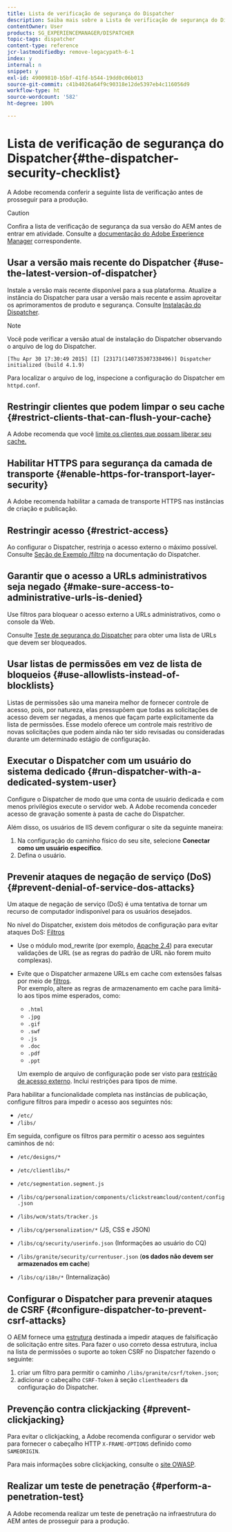 ```yaml
---
title: Lista de verificação de segurança do Dispatcher
description: Saiba mais sobre a Lista de verificação de segurança do Dispatcher que deve ser concluída antes de iniciar a produção.
contentOwner: User
products: SG_EXPERIENCEMANAGER/DISPATCHER
topic-tags: dispatcher
content-type: reference
jcr-lastmodifiedby: remove-legacypath-6-1
index: y
internal: n
snippet: y
exl-id: 49009810-b5bf-41fd-b544-19dd0c06b013
source-git-commit: c41b4026a64f9c90318e12de5397eb4c116056d9
workflow-type: ht
source-wordcount: '582'
ht-degree: 100%

---
```


# Lista de verificação de segurança do Dispatcher{#the-dispatcher-security-checklist}

<!-- 

Comment Type: remark
Last Modified By: unknown unknown (ims-author-00AF43764F54BE740A490D44@AdobeID)
Last Modified Date: 2015-06-05T05:14:35.365-0400

<p>Food for thought listed on <a href="https://jira.corp.adobe.com/browse/DOC-5649">DOC-5649</a>. To be considered while proof-reading.</p> 
<p> </p>

 -->

A Adobe recomenda conferir a seguinte lista de verificação antes de prosseguir para a produção.

>[!CAUTION]
>
>Confira a lista de verificação de segurança da sua versão do AEM antes de entrar em atividade. Consulte a [documentação do Adobe Experience Manager](https://experienceleague.adobe.com/pt-br/docs/experience-manager-65/content/security/security-checklist) correspondente.

## Usar a versão mais recente do Dispatcher {#use-the-latest-version-of-dispatcher}

Instale a versão mais recente disponível para a sua plataforma. Atualize a instância do Dispatcher para usar a versão mais recente e assim aproveitar os aprimoramentos de produto e segurança. Consulte [Instalação do Dispatcher](dispatcher-install.md).

>[!NOTE]
>
>Você pode verificar a versão atual de instalação do Dispatcher observando o arquivo de log do Dispatcher.
>
>`[Thu Apr 30 17:30:49 2015] [I] [23171(140735307338496)] Dispatcher initialized (build 4.1.9)`
>
>Para localizar o arquivo de log, inspecione a configuração do Dispatcher em `httpd.conf`.

## Restringir clientes que podem limpar o seu cache {#restrict-clients-that-can-flush-your-cache}

A Adobe recomenda que você [limite os clientes que possam liberar seu cache.](dispatcher-configuration.md#limiting-the-clients-that-can-flush-the-cache)

## Habilitar HTTPS para segurança da camada de transporte {#enable-https-for-transport-layer-security}

A Adobe recomenda habilitar a camada de transporte HTTPS nas instâncias de criação e publicação.

<!-- 

Comment Type: remark
Last Modified By: unknown unknown (ims-author-00AF43764F54BE740A490D44@AdobeID)
Last Modified Date: 2015-06-26T04:41:28.841-0400

<p>Recommended to have SSL termination, front end SSL.</p> 
<p>Question is do we want to have SSL communication between dispatcher and AEM instances (publish and/or author).</p> 
<p>We might want to have two items:</p> 
<ul> 
 <li>MUST HTTPS clients -&gt; dispatcher / load balancer</li> 
 <li>NICE load balancer -&gt; dispatcher<br /> </li> 
 <li>NICE dispatcher -&gt; instances if sensitive information such as credit cards / or infrastructure requirements such as DMZ</li> 
</ul>

 -->

## Restringir acesso {#restrict-access}

Ao configurar o Dispatcher, restrinja o acesso externo o máximo possível. Consulte [Seção de Exemplo /filtro](dispatcher-configuration.md#main-pars_184_1_title) na documentação do Dispatcher.

## Garantir que o acesso a URLs administrativos seja negado {#make-sure-access-to-administrative-urls-is-denied}

Use filtros para bloquear o acesso externo a URLs administrativos, como o console da Web.

Consulte [Teste de segurança do Dispatcher](dispatcher-configuration.md#testing-dispatcher-security) para obter uma lista de URLs que devem ser bloqueados.

## Usar listas de permissões em vez de lista de bloqueios {#use-allowlists-instead-of-blocklists}

Listas de permissões são uma maneira melhor de fornecer controle de acesso, pois, por natureza, elas pressupõem que todas as solicitações de acesso devem ser negadas, a menos que façam parte explicitamente da lista de permissões. Esse modelo oferece um controle mais restritivo de novas solicitações que podem ainda não ter sido revisadas ou consideradas durante um determinado estágio de configuração.

## Executar o Dispatcher com um usuário do sistema dedicado {#run-dispatcher-with-a-dedicated-system-user}

Configure o Dispatcher de modo que uma conta de usuário dedicada e com menos privilégios execute o servidor web. A Adobe recomenda conceder acesso de gravação somente à pasta de cache do Dispatcher.

Além disso, os usuários de IIS devem configurar o site da seguinte maneira:

1. Na configuração do caminho físico do seu site, selecione **Conectar como um usuário específico**.
1. Defina o usuário.

## Prevenir ataques de negação de serviço (DoS) {#prevent-denial-of-service-dos-attacks}

Um ataque de negação de serviço (DoS) é uma tentativa de tornar um recurso de computador indisponível para os usuários desejados.

No nível do Dispatcher, existem dois métodos de configuração para evitar ataques DoS: [Filtros](https://experienceleague.adobe.com/pt-br/docs#/filter)

* Use o módulo mod_rewrite (por exemplo, [Apache 2.4](https://httpd.apache.org/docs/2.4/mod/mod_rewrite.html)) para executar validações de URL (se as regras do padrão de URL não forem muito complexas).

* Evite que o Dispatcher armazene URLs em cache com extensões falsas por meio de [filtros](dispatcher-configuration.md#configuring-access-to-content-filter).\
  Por exemplo, altere as regras de armazenamento em cache para limitá-lo aos tipos mime esperados, como:

   * `.html`
   * `.jpg`
   * `.gif`
   * `.swf`
   * `.js`
   * `.doc`
   * `.pdf`
   * `.ppt`

  Um exemplo de arquivo de configuração pode ser visto para [restrição de acesso externo](#restrict-access). Inclui restrições para tipos de mime.

Para habilitar a funcionalidade completa nas instâncias de publicação, configure filtros para impedir o acesso aos seguintes nós:

* `/etc/`
* `/libs/`

Em seguida, configure os filtros para permitir o acesso aos seguintes caminhos de nó:

* `/etc/designs/*`
* `/etc/clientlibs/*`
* `/etc/segmentation.segment.js`
* `/libs/cq/personalization/components/clickstreamcloud/content/config.json`
* `/libs/wcm/stats/tracker.js`
* `/libs/cq/personalization/*` (JS, CSS e JSON)
* `/libs/cq/security/userinfo.json` (Informações ao usuário do CQ)
* `/libs/granite/security/currentuser.json` (**os dados não devem ser armazenados em cache**)

* `/libs/cq/i18n/*` (Internalização)

<!-- 

Comment Type: remark
Last Modified By: unknown unknown (ims-author-00AF43764F54BE740A490D44@AdobeID)
Last Modified Date: 2015-06-26T04:38:17.016-0400

<p>We need to highlight whether a path applies to all versions or specific ones.<br /> </p>

 -->

## Configurar o Dispatcher para prevenir ataques de CSRF {#configure-dispatcher-to-prevent-csrf-attacks}

O AEM fornece uma [estrutura](https://experienceleague.adobe.com/pt-br/docs/experience-manager-release-information/aem-release-updates/previous-updates/aem-previous-versions#verification-steps) destinada a impedir ataques de falsificação de solicitação entre sites. Para fazer o uso correto dessa estrutura, inclua na lista de permissões o suporte ao token CSRF no Dispatcher fazendo o seguinte:

1. criar um filtro para permitir o caminho `/libs/granite/csrf/token.json`;
1. adicionar o cabeçalho `CSRF-Token` à seção `clientheaders` da configuração do Dispatcher.

## Prevenção contra clickjacking {#prevent-clickjacking}

Para evitar o clickjacking, a Adobe recomenda configurar o servidor web para fornecer o cabeçalho HTTP `X-FRAME-OPTIONS` definido como `SAMEORIGIN`.

Para mais informações sobre clickjacking, consulte o [site OWASP](https://owasp.org/www-community/attacks/Clickjacking).

## Realizar um teste de penetração {#perform-a-penetration-test}

A Adobe recomenda realizar um teste de penetração na infraestrutura do AEM antes de prosseguir para a produção.

